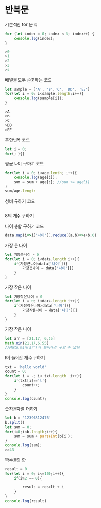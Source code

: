 # 반복문
기본적인 for 문 식
```js
for (let index = 0; index < 5; index++) {
    console.log(index);
}

>0
>1
>2
>3
>4
```
배열을 모두 순회하는 코드
```js
let sample = ['A', 'B','C', 'DD', 'EE']
for(let i = 0; i<sample.length;i++){
    console.log(sample[i]);
}

>A
>B
>C
>DD
>EE 
```

무한반복 코드
```js
let i = 0;
for(;;){}
```

평균 나이 구하기 코드
```js
for(let i = 0; i<age.lenth; i++){
    console.log(age[i]);
    sum = sum + age[i]; //sum += age[i]
}
sum/age.length
```

성비 구하기 코드
```js

```

8의 개수 구하기


나이 총합 구하기 코드
```js
data.map(i=>i['나이']).reduce((a,b)=>a+b,0)
```
가장 큰 나이 
```js
let 가장큰나이 = 0
for(let i = 0; i<data.length;i++){
    if(가장큰나이<data['나이']){
        가장큰나이 = data['나이'][]
    }
}
```
가장 작은 나이
```js
let 가장작은나이 = 0
for(let i = 0; i<data.length;i++){
    if(가장작은나이>data['나이']){
        가장작은나이 = data['나이'][]
    }
}
```
가장 작은 나이
```js
let arr = [21,17, 6,55]
Math.min(21,17,6,55)
//Math.min(arr)가 들어가면 구할 수 없음
```
l이 들어간 개수 구하기
```js
txt = 'hello world'
count = 0;
for(let i = -; i< txt.length; i++){
    if(txt[i]=='l'{
        count++;
    })
}
console.log(count);
```

숫자문자열 더하기
```js
let b = '12390812476'
b.split()
let sum = 0;
for(i=0;i<b.length;i++){
    sum = sum + parseInt(b[i]);
}
console.log(sum);
>>43
```

짝수들의 합
```js
result = 0
for(let i = 0; i<=100;i++){
    if(i%2 == 0){
        
        result = result + i
    }
}
console.log(result)
```

